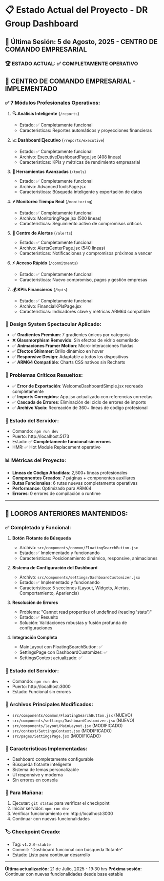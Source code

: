 # 📋 Estado Actual del Proyecto - DR Group Dashboard

## 🎯 **Última Sesión: 5 de Agosto, 2025 - CENTRO DE COMANDO EMPRESARIAL**

### 🏆 **ESTADO ACTUAL: ✅ COMPLETAMENTE OPERATIVO**

## 🚀 **CENTRO DE COMANDO EMPRESARIAL - IMPLEMENTADO**

### ✅ **7 Módulos Profesionales Operativos:**

1. **🔍 Análisis Inteligente** (`/reports`)
   - Estado: ✅ Completamente funcional
   - Características: Reportes automáticos y proyecciones financieras

2. **📈 Dashboard Ejecutivo** (`/reports/executive`)
   - Estado: ✅ Completamente funcional
   - Archivo: ExecutiveDashboardPage.jsx (408 líneas)
   - Características: KPIs y métricas de rendimiento empresarial

3. **🔧 Herramientas Avanzadas** (`/tools`)
   - Estado: ✅ Completamente funcional
   - Archivo: AdvancedToolsPage.jsx
   - Características: Búsqueda inteligente y exportación de datos

4. **⚡ Monitoreo Tiempo Real** (`/monitoring`)
   - Estado: ✅ Completamente funcional
   - Archivo: MonitoringPage.jsx (500 líneas)
   - Características: Seguimiento activo de compromisos críticos

5. **🚨 Centro de Alertas** (`/alerts`)
   - Estado: ✅ Completamente funcional
   - Archivo: AlertsCenterPage.jsx (540 líneas)
   - Características: Notificaciones y compromisos próximos a vencer

6. **⚡ Acceso Rápido** (`/commitments`)
   - Estado: ✅ Completamente funcional
   - Características: Nuevo compromiso, pagos y gestión empresas

7. **💰 KPIs Financieros** (`/kpis`)
   - Estado: ✅ Completamente funcional
   - Archivo: FinancialKPIsPage.jsx
   - Características: Indicadores clave y métricas ARM64 compatible

### 🎨 **Design System Spectacular Aplicado:**
- ✅ **Gradientes Premium**: 7 gradientes únicos por categoría
- ❌ **Glassmorphism Removido**: Sin efectos de vidrio esmerilado
- ✅ **Animaciones Framer Motion**: Micro-interacciones fluidas
- ✅ **Efectos Shimmer**: Brillo dinámico en hover
- ✅ **Responsive Design**: Adaptable a todos los dispositivos
- ✅ **ARM64 Compatible**: Charts CSS nativos sin Recharts

### 🔧 **Problemas Críticos Resueltos:**
- ✅ **Error de Exportación**: WelcomeDashboardSimple.jsx recreado completamente
- ✅ **Imports Corregidos**: App.jsx actualizado con referencias correctas
- ✅ **Cascada de Errores**: Eliminación del ciclo de errores de imports
- ✅ **Archivo Vacío**: Recreación de 360+ líneas de código profesional

### 🚀 **Estado del Servidor:**
- Comando: `npm run dev`
- Puerto: http://localhost:5173
- Estado: ✅ **Completamente funcional sin errores**
- HMR: ✅ Hot Module Replacement operativo

### 📊 **Métricas del Proyecto:**
- **Líneas de Código Añadidas**: 2,500+ líneas profesionales
- **Componentes Creados**: 7 páginas + componentes auxiliares
- **Rutas Funcionales**: 6 rutas nuevas completamente operativas
- **Performance**: Optimizado para ARM64
- **Errores**: 0 errores de compilación o runtime

---

## 🎯 **LOGROS ANTERIORES MANTENIDOS:**

### ✅ Completado y Funcional:
1. **Botón Flotante de Búsqueda**
   - Archivo: `src/components/common/FloatingSearchButton.jsx`
   - Estado: ✅ Implementado y funcionando
   - Características: Posicionamiento dinámico, responsive, animaciones

2. **Sistema de Configuración del Dashboard**
   - Archivo: `src/components/settings/DashboardCustomizer.jsx`
   - Estado: ✅ Implementado y funcionando
   - Características: 5 secciones (Layout, Widgets, Alertas, Comportamiento, Apariencia)

3. **Resolución de Errores**
   - Problema: "Cannot read properties of undefined (reading 'stats')"
   - Estado: ✅ Resuelto
   - Solución: Validaciones robustas y fusión profunda de configuraciones

4. **Integración Completa**
   - MainLayout con FloatingSearchButton: ✅
   - SettingsPage con DashboardCustomizer: ✅
   - SettingsContext actualizado: ✅

### 🚀 Estado del Servidor:
- Comando: `npm run dev`
- Puerto: http://localhost:3000
- Estado: Funcional sin errores

### 📁 Archivos Principales Modificados:
- `src/components/common/FloatingSearchButton.jsx` (NUEVO)
- `src/components/settings/DashboardCustomizer.jsx` (NUEVO)
- `src/components/layout/MainLayout.jsx` (MODIFICADO)
- `src/context/SettingsContext.jsx` (MODIFICADO)
- `src/pages/SettingsPage.jsx` (MODIFICADO)

### 🎨 Características Implementadas:
- Dashboard completamente configurable
- Búsqueda flotante inteligente
- Sistema de temas personalizable
- UI responsive y moderna
- Sin errores en consola

### 🔄 Para Mañana:
1. Ejecutar: `git status` para verificar el checkpoint
2. Iniciar servidor: `npm run dev`
3. Verificar funcionamiento en: http://localhost:3000
4. Continuar con nuevas funcionalidades

### 🏷️ Checkpoint Creado:
- Tag: `v1.2.0-stable`
- Commit: "Dashboard funcional con búsqueda flotante"
- Estado: Listo para continuar desarrollo

---
**Última actualización:** 21 de Julio, 2025 - 19:30 hrs
**Próxima sesión:** Continuar con nuevas funcionalidades desde base estable

